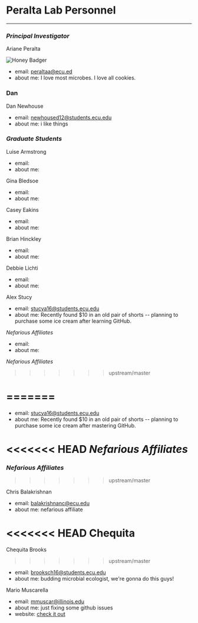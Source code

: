# Peralta Lab Personnel
---

### _Principal Investigator_

Ariane Peralta

![Honey Badger](https://upload.wikimedia.org/wikipedia/commons/thumb/5/52/Mellivora_capensis_in_Howletts_Wild_Animal_Park.jpg/320px-Mellivora_capensis_in_Howletts_Wild_Animal_Park.jpg )

+ email: peraltaa@ecu.ed
+ about me: I love most microbes. I love all cookies.


### Dan

Dan Newhouse

+ email: newhoused12@students.ecu.edu
+ about me: i like things

### _Graduate Students_

Luise Armstrong

+ email:
+ about me:

Gina Bledsoe

+ email:
+ about me:

Casey Eakins

+ email:
+ about me:

Brian Hinckley

+ email:
+ about me:

Debbie Lichti

+ email:
+ about me:

Alex Stucy

+ email: stucya16@students.ecu.edu
+ about me: Recently found $10 in an old pair of shorts -- planning to purchase some ice cream after learning GitHub.

_Nefarious Affiliates_

+ email:
+ about me:

_Nefarious Affiliates_
>>>>>>> upstream/master



=======
=======
+ email: stucya16@students.ecu.edu
+ about me: Recently found $10 in an old pair of shorts -- planning to purchase some ice cream after mastering GitHub.

<<<<<<< HEAD
_Nefarious Affiliates_
=======

### _Nefarious Affiliates_
>>>>>>> upstream/master

Chris Balakrishnan

+ email: balakrishnanc@ecu.edu
+ about me: nefarious affiliate

<<<<<<< HEAD
Chequita
=======

Chequita Brooks
>>>>>>> upstream/master

+ email: brooksch16@students.ecu.edu
+ about me: budding microbial ecologist, we're gonna do this guys! 

Mario Muscarella

+ email: mmuscar@illinois.edu
+ about me: just fixing some github issues
+ website: [check it out](https://mmuscarella.github.io)



